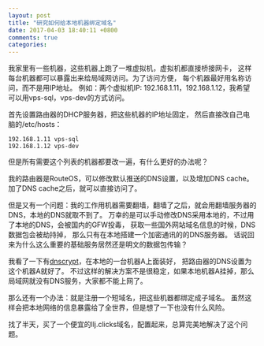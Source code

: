 ```yaml
---
layout: post
title: "研究如何给本地机器绑定域名"
date: 2017-04-03 18:40:11 +0800
comments: true
categories: 
---
```


我家里有一些机器，这些机器上跑了一堆虚拟机，虚拟机都直接桥接网卡，
这样每台机器都可以暴露出来给局域网访问。为了访问方便，
每个机器最好用名称访问，而不是用IP地址。
例如：两个虚拟机IP: 192.168.1.11，192.168.1.12，我希望可以用vps-sql，vps-dev的方式访问。

首先设置路由器的DHCP服务器，把这些机器的IP地址固定，
然后直接改自己电脑的/etc/hosts：

```
192.168.1.11 vps-sql
192.168.1.12 vps-dev
```

但是所有需要这个列表的机器都要改一遍，有什么更好的办法呢？

我的路由器是RouteOS，可以修改默认推送的DNS设置，以及增加DNS cache。
加了DNS cache之后，就可以直接访问了。

但是又有一个问题：我的工作用机器需要翻墙，翻墙了之后，就会用翻墙服务器的DNS，本地的DNS就取不到了。
万幸的是可以手动修改DNS采用本地的，不过用了本地的DNS，会被国内的GFW投毒，
获取一些国外网站域名信息的时候，DNS数据包会被劫持掉，
那么只有在本地搭建一个加密通讯的的DNS服务器。
话说回来为什么这么重要的基础服务居然还是明文的数据包传输？

我看了一下有[dnscrypt](https://dnscrypt.org/)，在本地的一台机器A上面装好，
把路由器的DNS设置为这个机器A就好了。
不过这样的解决方案不是很稳定，如果本地机器A挂掉，那么局域网就没有DNS服务，大家都不能上网了。

那么还有一个办法：就是注册一个短域名，把这些机器都绑定成子域名。
虽然这样会把本地网络的信息暴露给了全世界，但是想了一下也没有什么风险。

找了半天，买了一个便宜的llj.clicks域名，配置起来，总算完美地解决了这个问题。
